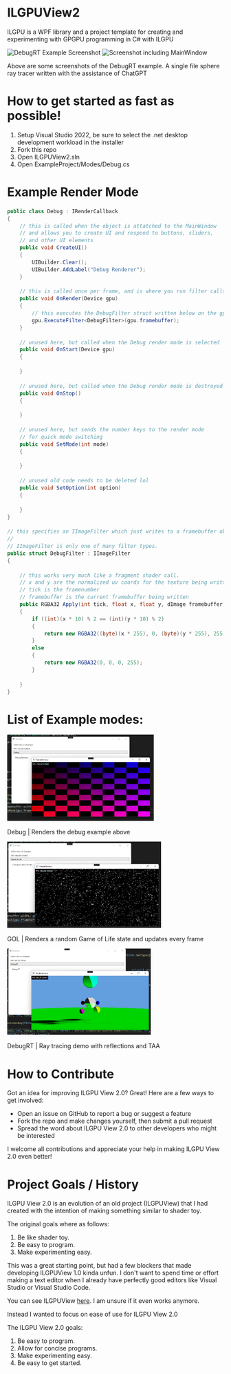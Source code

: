 # ILGPUView2

ILGPU is a WPF library and a project template for creating and experimenting with GPGPU programming in C# with ILGPU

<p float="left">
<img src="./assets/DebugRT.png" height="200" alt="DebugRT Example Screenshot" display="inline"/>
<img src="./assets/MainWindow.png" height="200" alt="Screenshot including MainWindow"  display="inline"/>
</p>

Above are some screenshots of the DebugRT example. A single file sphere ray tracer written with the assistance of ChatGPT

# How to get started as fast as possible!

1. Setup Visual Studio 2022, be sure to select the .net desktop development workload in the installer
2. Fork this repo
3. Open ILGPUView2.sln
4. Open ExampleProject/Modes/Debug.cs

# Example Render Mode

```csharp
public class Debug : IRenderCallback
{
    // this is called when the object is attatched to the MainWindow
    // and allows you to create UI and respond to buttons, sliders, 
    // and other UI elements
    public void CreateUI()
    {
        UIBuilder.Clear();
        UIBuilder.AddLabel("Debug Renderer");
    }

    // this is called once per frame, and is where you run filter calls
    public void OnRender(Device gpu)
    {
        // this executes the DebugFilter struct written below on the gpu.framebuffer object
        gpu.ExecuteFilter<DebugFilter>(gpu.framebuffer);
    }

    // unused here, but called when the Debug render mode is selected
    public void OnStart(Device gpu)
    {

    }

    // unused here, but called when the Debug render mode is destroyed
    public void OnStop()
    {

    }

    // unused here, but sends the number keys to the render mode
    // for quick mode switching
    public void SetMode(int mode)
    {

    }

    // unused old code needs to be deleted lol
    public void SetOption(int option)
    {

    }
}

// this specifies an IImageFilter which just writes to a framebuffer object
// 
// IImageFilter is only one of many filter types.
public struct DebugFilter : IImageFilter
{

    // this works very much like a fragment shader call. 
    // x and y are the normalized uv coords for the texture being written
    // tick is the framenumber
    // framebuffer is the current framebuffer being written
    public RGBA32 Apply(int tick, float x, float y, dImage framebuffer)
    {
        if ((int)(x * 10) % 2 == (int)(y * 10) % 2)
        {
            return new RGBA32((byte)(x * 255), 0, (byte)(y * 255), 255);
        }
        else
        {
            return new RGBA32(0, 0, 0, 255);
        }

    }
}
```

# List of Example modes:

<p float="left">
<img src="./assets/modes/Debug.png" height="200" alt="Debug Example Screenshot" display="inline"/>
</p>
Debug | Renders the debug example above

<p float="left">
<img src="./assets/modes/GOL.png" height="200" alt="Game of Life Example Screenshot" display="inline"/>
</p>
GOL | Renders a random Game of Life state and updates every frame

<p float="left">
<img src="./assets/modes/DebugRT.png" height="200" alt="DebugRT Example Screenshot" display="inline"/>
</p>
DebugRT | Ray tracing demo with reflections and TAA

# How to Contribute

Got an idea for improving ILGPU View 2.0? Great! Here are a few ways to get involved:

* Open an issue on GitHub to report a bug or suggest a feature
* Fork the repo and make changes yourself, then submit a pull request
* Spread the word about ILGPU View 2.0 to other developers who might be interested

I welcome all contributions and appreciate your help in making ILGPU View 2.0 even better!

# Project Goals / History
ILGPU View 2.0 is an evolution of an old project (ILGPUView) that I had created with the intention of making something similar to shader toy. 

The original goals where as follows: 

1. Be like shader toy.
2. Be easy to program.
3. Make experimenting easy.

This was a great starting point, but had a few blockers that made developing ILGPUView 1.0 kinda unfun. I don't want to spend time or effort making a text editor when I already have perfectly good editors like Visual Studio or Visual Studio Code. 

You can see ILGPUView [here](https://github.com/NullandKale/ILGPUView/). I am unsure if it even works anymore.

Instead I wanted to focus on ease of use for ILGPU View 2.0

The ILGPU View 2.0 goals:

1. Be easy to program.
2. Allow for concise programs.
3. Make experimenting easy.
4. Be easy to get started.
